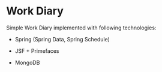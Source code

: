 # Work Diary

Simple Work Diary implemented with following technologies:

* Spring (Spring Data, Spring Schedule)

* JSF + Primefaces

* MongoDB